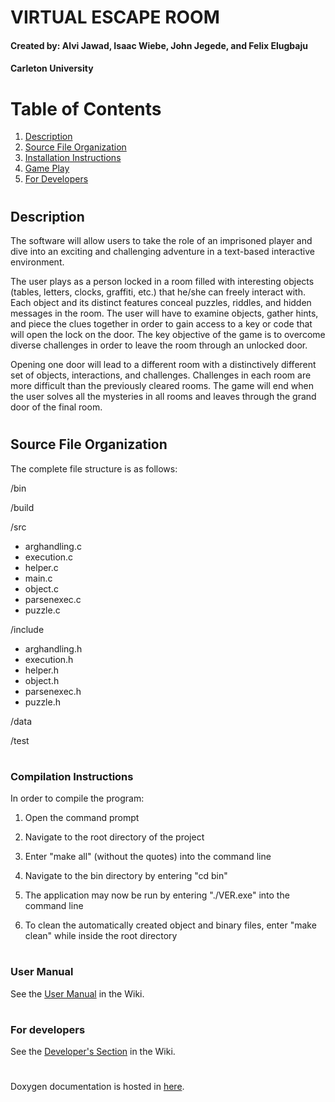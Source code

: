# VIRTUAL ESCAPE ROOM

#### Created by: Alvi Jawad, Isaac Wiebe, John Jegede, and Felix Elugbaju
#### Carleton University

# Table of Contents
1. [Description](#Description)
2. [Source File Organization](#dirstructure)
3. [Installation Instructions](#install)
4. [Game Play](#gameplay)
5. [For Developers](#development)

# <a name="Description"></a>
## Description

The software will allow users to take the role of an imprisoned player and dive into an exciting
and challenging adventure in a text-based interactive environment.

The user plays as a person locked in a room filled with interesting objects (tables, letters, clocks,
graffiti, etc.) that he/she can freely interact with. Each object and its distinct features conceal
puzzles, riddles, and hidden messages in the room. The user will have to examine objects, gather
hints, and piece the clues together in order to gain access to a key or code that will open the lock
on the door. The key objective of the game is to overcome diverse challenges in order to leave
the room through an unlocked door.

Opening one door will lead to a different room with a distinctively different set of objects,
interactions, and challenges. Challenges in each room are more difficult than the previously
cleared rooms. The game will end when the user solves all the mysteries in all rooms and leaves
through the grand door of the final room.

# <a name ="dirstructure"></a>
## Source File Organization

The complete file structure is as follows: 


/bin

/build

/src
- arghandling.c 
- execution.c
- helper.c 
- main.c 
- object.c 
- parsenexec.c 
- puzzle.c

/include 
- arghandling.h
- execution.h
- helper.h
- object.h
- parsenexec.h
- puzzle.h 

/data

/test


# <a name ="install"></a>
### Compilation Instructions

In order to compile the program:
1) Open the command prompt
2) Navigate to the root directory of the project
3) Enter "make all" (without the quotes) into the command line
4) Navigate to the bin directory by entering "cd bin"
5) The application may now be run by entering "./VER.exe" into the command line

6) To clean the automatically created object and binary files, enter "make clean" while inside the root directory


# <a name = "gameplay"></a>
### User Manual

See the [User Manual](https://github.com/felix-elugbaju/Group_B_VirtualEscapeRoom/wiki/User-Manual) in the Wiki. 

# <a name = "development"></a>
### For developers
See the [Developer's Section](https://github.com/felix-elugbaju/Group_B_VirtualEscapeRoom/wiki/Developer-Manual) in the Wiki. 

# <a name = "doxygen documentation"></a>
Doxygen documentation is hosted in [here](https://felix-elugbaju.github.io/Group_B_VirtualEscapeRoom/files.html).
